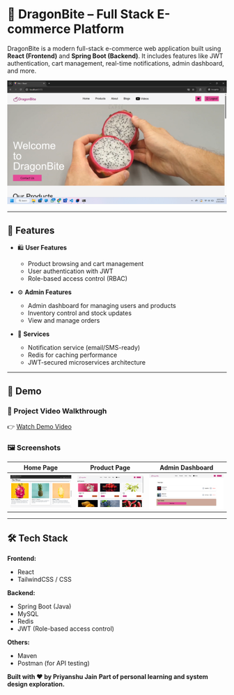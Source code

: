 #  🍎 DragonBite – Full Stack E-commerce Platform

DragonBite is a modern full-stack e-commerce web application built using **React (Frontend)** and **Spring Boot (Backend)**. It includes features like JWT authentication, cart management, real-time notifications, admin dashboard, and more.

![DragonBite Banner](Images/home.png)

---

## 🚀 Features

- 🛍️ **User Features**
  - Product browsing and cart management
  - User authentication with JWT
  - Role-based access control (RBAC)

- ⚙️ **Admin Features**
  - Admin dashboard for managing users and products
  - Inventory control and stock updates
  - View and manage orders

- 🔔 **Services**
  - Notification service (email/SMS-ready)
  - Redis for caching performance
  - JWT-secured microservices architecture

---

## 📸 Demo

### 🎥 Project Video Walkthrough  
👉 [Watch Demo Video](https://drive.google.com/file/d/1AaasFS6NYisMNymxjrOhzguBPGnFWqwE/view?usp=sharing)

### 🖼️ Screenshots

| Home Page | Product Page | Admin Dashboard |
|-----------|--------------|-----------------|
| ![Home](Images/blog.png) | ![Product](Images/product.png) | ![Cart](Images/cart.png) |

---

## 🛠️ Tech Stack

**Frontend:**
- React
- TailwindCSS / CSS

**Backend:**
- Spring Boot (Java)
- MySQL
- Redis
- JWT (Role-based access control)

**Others:**
- Maven
- Postman (for API testing)


**Built with ❤️ by Priyanshu Jain**
**Part of personal learning and system design exploration.**

